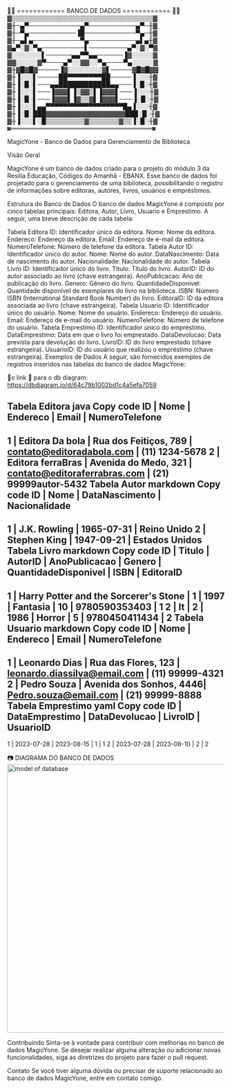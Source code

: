 🏦🎲    ============ BANCO DE DADOS ============  🏦🎲
▓▒▒▒▒▒▒▒▒▒▒▒▒▒▒▒▒▒▒▒▒▒▒▒▒▒▒▒▒▒▒▒▒▒▓
▓╫─▄▀────────────▄▀───────────▄▀─╫▓
▓╫─▀▄───────────▐█────────────▀▄─╫▓
▓╫─▄▌▄───────────▀▄───────────▄▌▄╫▓
▓▄▀░▓░▀▄──────────▌─────────▄▀░▓░▀▓
▓░░░░░░░▌──────▄▄▀▀▄▄──────▐▓░░░░░▓
▓▓░░░░░▓▀────▄▀░░▓▓░░▀▄────▀▄░░░░░▓
▓╫▓█▓█▓─────▐▓░░░░░░░░▓▌─────▓█▓█▓▓
▓╫▐░░░▌─────██▀▀▀▀▀▀▀▀██─────▐░░░╫▓
▓╫▐░█░▌───▄▄████████████▄▄───▐░█░╫▓
▓╫▐░░░▌───▐▓▓▓▌▐▒▓▓▒▌▐▓▓▓▌───▐░░░╫▓
▓╫▐░█░▌───▐▓▓▓▌▐▓▒▒▓▌▐▓▓▓▌───▐░█░╫▓
▓╫▐░░░▌▄▄▀▀▀▀▀▀▀▀▀▀▀▀▀▀▀▀▀▀█▄▐░░░╫▓
▓╫▐░█░███▓▓▓▓▓▓▓▓▓▓▓▓▓▓▓▓▓▓███░█░╫▓
▓╫▐░░░▌░█▒▒▒▒▒▒▒▒▒▓▒▒▒▒▒▒▒▓▒▒▐░█░╫▓
◙═════════════════════════════════◙

MagicYone - Banco de Dados para Gerenciamento de Biblioteca 


Visão Geral

MagicYone é um banco de dados criado para o projeto do módulo 3 da Resilia Educação, Códigos do Amanhã - EBANX. Esse banco de dados foi projetado para o gerenciamento de uma biblioteca, possibilitando o registro de informações sobre editoras, autores, livros, usuários e empréstimos.

Estrutura do Banco de Dados
O banco de dados MagicYone é composto por cinco tabelas principais: Editora, Autor, Livro, Usuario e Emprestimo. A seguir, uma breve descrição de cada tabela:

Tabela Editora
ID: Identificador único da editora.
Nome: Nome da editora.
Endereco: Endereço da editora.
Email: Endereço de e-mail da editora.
NumeroTelefone: Número de telefone da editora.
Tabela Autor
ID: Identificador único do autor.
Nome: Nome do autor.
DataNascimento: Data de nascimento do autor.
Nacionalidade: Nacionalidade do autor.
Tabela Livro
ID: Identificador único do livro.
Titulo: Título do livro.
AutorID: ID do autor associado ao livro (chave estrangeira).
AnoPublicacao: Ano de publicação do livro.
Genero: Gênero do livro.
QuantidadeDisponivel: Quantidade disponível de exemplares do livro na biblioteca.
ISBN: Número ISBN (International Standard Book Number) do livro.
EditoraID: ID da editora associada ao livro (chave estrangeira).
Tabela Usuario
ID: Identificador único do usuário.
Nome: Nome do usuário.
Endereco: Endereço do usuário.
Email: Endereço de e-mail do usuário.
NumeroTelefone: Número de telefone do usuário.
Tabela Emprestimo
ID: Identificador único do empréstimo.
DataEmprestimo: Data em que o livro foi emprestado.
DataDevolucao: Data prevista para devolução do livro.
LivroID: ID do livro emprestado (chave estrangeira).
UsuarioID: ID do usuário que realizou o empréstimo (chave estrangeira).
Exemplos de Dados
A seguir, são fornecidos exemplos de registros inseridos nas tabelas do banco de dados MagicYone:





🔗o link 🔗 para o db diagram: https://dbdiagram.io/d/64c79b1002bd1c4a5efa7059



Tabela Editora
java
Copy code
ID | Nome                  | Endereco                 | Email                       | NumeroTelefone
-----------------------------------------------------------
1  | Editora Da bola       | Rua dos Feitiços, 789    | contato@editoradabola.com   | (11) 1234-5678
2  | Editora ferraBras     | Avenida do Medo, 321     | contato@editoraferrabras.com | (21) 99999autor-5432
Tabela Autor
markdown
Copy code
ID | Nome            | DataNascimento | Nacionalidade
---------------------------------------------------
1  | J.K. Rowling    | 1965-07-31     | Reino Unido
2  | Stephen King    | 1947-09-21     | Estados Unidos
Tabela Livro
markdown
Copy code
ID | Titulo                                         | AutorID | AnoPublicacao | Genero   | QuantidadeDisponivel | ISBN          | EditoraID
---------------------------------------------------------------------------------------------------------------
1  | Harry Potter and the Sorcerer's Stone         | 1       | 1997          | Fantasia | 10                   | 9780590353403 | 1
2  | It                                             | 2       | 1986          | Horror   | 5                    | 9780450411434 | 2
Tabela Usuario
markdown
Copy code
ID | Nome             | Endereco               | Email                        | NumeroTelefone
---------------------------------------------------
1  | Leonardo Dias    | Rua das Flores, 123    | leonardo.diassilva@email.com | (11) 99999-4321
2  | Pedro Souza      | Avenida dos Sonhos, 4446| Pedro.souza@email.com        | (21) 99999-8888
Tabela Emprestimo
yaml
Copy code
ID | DataEmprestimo | DataDevolucao | LivroID | UsuarioID
-------------------------------------------------------
1  | 2023-07-28     | 2023-08-15    | 1       | 1
2  | 2023-07-28     | 2023-08-10    | 2       | 2



📷 DIAGRAMA DO BANCO DE DADOS
<img width="622" alt="model of database" src="https://github.com/aleodoro93/BibliotecaDBProjectmodulo3/assets/119438550/78f632e5-05c9-4298-bedf-6fd0d5a207dc">




Contribuindo
Sinta-se à vontade para contribuir com melhorias no banco de dados MagicYone. Se desejar realizar alguma alteração ou adicionar novas funcionalidades, siga as diretrizes do projeto para fazer o pull request.

Contato
Se você tiver alguma dúvida ou precisar de suporte relacionado ao banco de dados MagicYone, entre em contato comigo.

